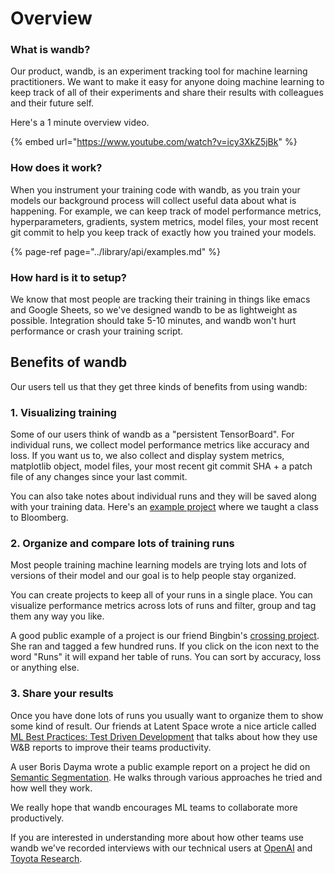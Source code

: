 # Overview

### What is wandb?

Our product, wandb, is an experiment tracking tool for machine learning practitioners. We want to make it easy for anyone doing machine learning to keep track of all of their experiments and share their results with colleagues and their future self.

Here's a 1 minute overview video.

{% embed url="https://www.youtube.com/watch?v=icy3XkZ5jBk" %}

### How does it work?

When you instrument your training code with wandb, as you train your models our background process will collect useful data about what is happening. For example, we can keep track of model performance metrics, hyperparameters, gradients, system metrics, model files, your most recent git commit to help you keep track of exactly how you trained your models.

{% page-ref page="../library/api/examples.md" %}

### How hard is it to setup?

We know that most people are tracking their training in things like emacs and Google Sheets, so we've designed wandb to be as lightweight as possible. Integration should take 5-10 minutes, and wandb won't hurt performance or crash your training script.

## Benefits of wandb

Our users tell us that they get three kinds of benefits from using wandb:

### 1. Visualizing training

Some of our users think of wandb as a "persistent TensorBoard". For individual runs, we collect model performance metrics like accuracy and loss. If you want us to, we also collect and display system metrics, matplotlib object, model files, your most recent git commit SHA + a patch file of any changes since your last commit.

You can also take notes about individual runs and they will be saved along with your training data. Here's an [example project](https://app.wandb.ai/bloomberg-class/imdb-classifier/runs/2tc2fm99/overview) where we taught a class to Bloomberg.

### 2. Organize and compare lots of training runs

Most people training machine learning models are trying lots and lots of versions of their model and our goal is to help people stay organized.

You can create projects to keep all of your runs in a single place. You can visualize performance metrics across lots of runs and filter, group and tag them any way you like.

A good public example of a project is our friend Bingbin's [crossing project](https://app.wandb.ai/bingbin/crossing?workspace=user-l2k2). She ran and tagged a few hundred runs. If you click on the icon next to the word "Runs" it will expand her table of runs. You can sort by accuracy, loss or anything else.

### 3. Share your results

Once you have done lots of runs you usually want to organize them to show some kind of result. Our friends at Latent Space wrote a nice article called [ML Best Practices: Test Driven Development](https://www.wandb.com/articles/ml-best-practices-test-driven-development) that talks about how they use W&B reports to improve their teams productivity.

A user Boris Dayma wrote a public example report on a project he did on [Semantic Segmentation](https://app.wandb.ai/borisd13/semantic-segmentation/reports?view=borisd13%2FSemantic%20Segmentation%20Report). He walks through various approaches he tried and how well they work.

We really hope that wandb encourages ML teams to collaborate more productively.

If you are interested in understanding more about how other teams use wandb we've recorded interviews with our technical users at [OpenAI](https://www.wandb.com/articles/why-experiment-tracking-is-crucial-to-openai) and [Toyota Research](https://www.youtube.com/watch?v=CaQCw-DKiO8).

